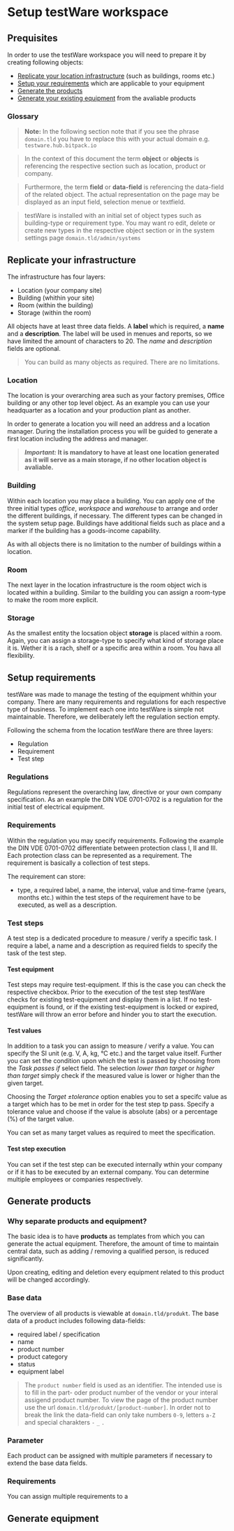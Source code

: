 # Setup testWare workspace

## Prequisites
In order to use the testWare workspace you will need to prepare it by creating following objects:

- [Replicate your location infrastructure](#replicate-your-infrastructure) (such as buildings, rooms etc.)
- [Setup your requirements](#setup-requirements) which are applicable to your equipment
- [Generate the products](#generate-products)
- [Generate your existing equipment](#generate-equipment) from the avaliable products


### Glossary
> **Note:**
> In the following section note that if you see the phrase `domain.tld` you have to replace this with your actual domain e.g. `testware.hub.bitpack.io`

> In the context of this document the term **object** or **objects** is referencing the respective section such as location, product or company.
 
> Furthermore, the term **field** or **data-field** is referencing the data-field of the related object. The actual representation on the page may be displayed as an input field, selection menue or textfield. 

> testWare is installed with an initial set of object types such as building-type or requirement type. You may want ro edit, delete or create new types in the respective object section or in the system settings page `domain.tld/admin/systems`

## Replicate your infrastructure
The infrastructure has four layers:
- Location (your company site)
- Building (whithin your site)
- Room (within the building)
- Storage (within the room)

All objects have at least three data fields. A **label** which is required, a **name** and a **description**. The label will be used in menues and reports, so we have limited the amount of characters to 20. The *name* and *description* fields are optional.

> You can build as many objects as required. There are no limitations.

### Location
The location is your overarching area such as your factory premises, Office building or any other top level object. As an example you can use your headquarter as a location and your production plant as another. 

In order to generate a location you will need an address and a location manager. During the installation process you will be guided to generate a first location including the address and manager.

> **_Important:_ 
> It is mandatory to have at least one location generated as it will serve as a main storage, if no other location object is avaliable.**


### Building
Within each location you may place a building. You can apply one of the three initial types *office*, *workspace* and *warehouse* to arrange and order the different buildings, if necessary. The different types can be changed in the system setup page.
Buildings have additional fields such as place and a marker if the building has a goods-income capability.

As with all objects there is no limitation to the number of buildings within a location.
### Room
The next layer in the location infrastructure is the room object wich is located within a building. Similar to the building you can assign a room-type to make the room more explicit. 
### Storage
As the smallest entity the locsation object **storage** is placed within a room. Again, you can assign a storage-type to specify what kind of storage place it is. Wether it is a rach, shelf or a specific area within a room. You hava all flexibility.

## Setup requirements
testWare was made to manage the testing of the equipment whithin your company. There are many requirements and regulations for each respective type of business. To implement each one into testWare is simple not maintainable. Therefore, we deliberately left the regulation section empty. 

Following the schema from the location testWare there are three layers:
- Regulation
- Requirement
- Test step

### Regulations
Regulations represent the overarching law, directive or your own company specification. As an example the DIN VDE 0701-0702 is a regulation for the initial test of electrical equipment. 

### Requirements
Within the regulation you may specify requirements. Following the example the DIN VDE 0701-0702 differentiate between protection class I, II and III. Each protection class can be represented as a requirement. The requirement is basically a collection of test steps.

The requirement can store:

- type, a required label, a name, the interval, value and time-frame (years, months etc.) within the test steps of the requirement have to be executed, as well as a description. 

### Test steps
 A test step is a dedicated procedure to measure / verify a specific task. I require a label, a name and a description as required fields to specify the task of the test step.

#### Test equipment
Test steps may require test-equipment. If this is the case you can check the respective checkbox. Prior to the execution of the test step testWare checks for existing test-equipment and display them in a list. If no test-equipment is found, or if the existing test-equipment is locked or expired, testWare will throw an error before and hinder you to start the execution.

#### Test values
In addition to a task you can assign to measure / verify a value. You can specify the SI unit (e.g. V, A, kg, °C etc.) and the target value itself. Further you can set the condition upon which the test is passed by choosing from the *Task passes if* select field. The selection *lower than target* or *higher than target* simply check if the measured value is lower or higher than the given target.

Choosing the *Target ±tolerance* option enables you to set a specifc value as a target which has to be met in order for the test step tp pass. Specify a tolerance value and choose if the value is absolute (abs) or a percentage (%) of the target value.

You can set as many target values as required to meet the specification.

#### Test step execution
You can set if the test step can be executed internally wthin your company or if it has to be executed by an external company. You can determine multiple employees or companies respectively.

## Generate products
### Why separate products and equipment?
The basic idea is to have **products** as templates from which you can generate the actual equipment. Therefore, the amount of time to maintain central data, such as adding / removing a qualified person, is reduced significantly.

Upon creating, editing and deletion every equipment related to this product will be changed accordingly.

### Base data
The overview of all products is viewable at `domain.tld/produkt`. The base data of a product includes following data-fields:
- required label / specification
- name
- product number
- product category
- status
- equipment label

> The `product number` field is used as an identifier. The intended use is to fill in the part- oder product number of the vendor or your interal assigend product number. To view the page of the product number use the url `domain.tld/produkt/[product-number]`. In order not to break the link the data-field can only take numbers `0-9`, letters `a-Z` and special charakters `-` `_` `.`

### Parameter
Each product can be assigned with multiple parameters if necessary to extend the base data fields.  

### Requirements
You can assign multiple requirements to a

## Generate equipment
